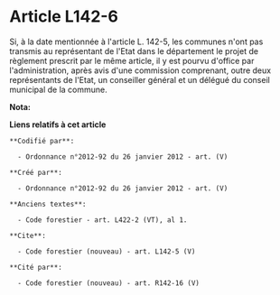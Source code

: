 # Article L142-6

Si, à la date mentionnée à l'article L. 142-5, les communes n'ont pas transmis au représentant de l'Etat dans le département
le projet de règlement prescrit par le même article, il y est pourvu d'office par l'administration, après avis d'une
commission comprenant, outre deux représentants de l'Etat, un conseiller général et un délégué du conseil municipal de la
commune.

**Nota:**



**Liens relatifs à cet article**

	**Codifié par**:

	  - Ordonnance n°2012-92 du 26 janvier 2012 - art. (V)

	**Créé par**:

	  - Ordonnance n°2012-92 du 26 janvier 2012 - art. (V)

	**Anciens textes**:

	  - Code forestier - art. L422-2 (VT), al 1.

	**Cite**:

	  - Code forestier (nouveau) - art. L142-5 (V)

	**Cité par**:

	  - Code forestier (nouveau) - art. R142-16 (V)
